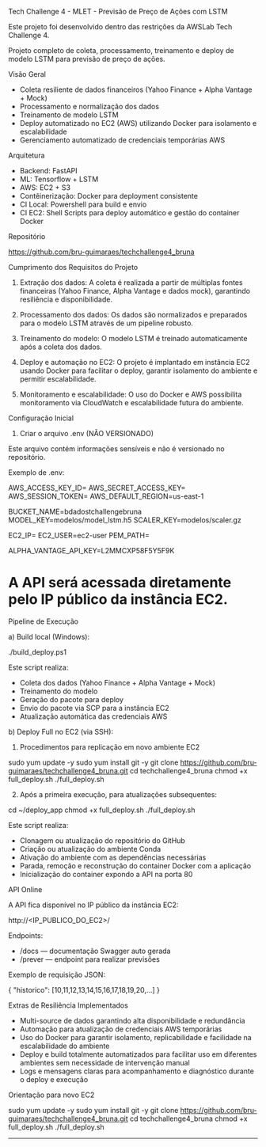 Tech Challenge 4 - MLET - Previsão de Preço de Ações com LSTM

Este projeto foi desenvolvido dentro das restrições da AWSLab Tech Challenge 4.

Projeto completo de coleta, processamento, treinamento e deploy de modelo LSTM para previsão de preço de ações.

Visão Geral

- Coleta resiliente de dados financeiros (Yahoo Finance + Alpha Vantage + Mock)
- Processamento e normalização dos dados
- Treinamento de modelo LSTM
- Deploy automatizado no EC2 (AWS) utilizando Docker para isolamento e escalabilidade
- Gerenciamento automatizado de credenciais temporárias AWS

Arquitetura

- Backend: FastAPI
- ML: Tensorflow + LSTM
- AWS: EC2 + S3
- Contêinerização: Docker para deployment consistente
- CI Local: Powershell para build e envio
- CI EC2: Shell Scripts para deploy automático e gestão do container Docker

Repositório

https://github.com/bru-guimaraes/techchallenge4_bruna

Cumprimento dos Requisitos do Projeto

1. Extração dos dados: A coleta é realizada a partir de múltiplas fontes financeiras (Yahoo Finance, Alpha Vantage e dados mock), garantindo resiliência e disponibilidade.

2. Processamento dos dados: Os dados são normalizados e preparados para o modelo LSTM através de um pipeline robusto.

3. Treinamento do modelo: O modelo LSTM é treinado automaticamente após a coleta dos dados.

4. Deploy e automação no EC2: O projeto é implantado em instância EC2 usando Docker para facilitar o deploy, garantir isolamento do ambiente e permitir escalabilidade.

5. Monitoramento e escalabilidade: O uso do Docker e AWS possibilita monitoramento via CloudWatch e escalabilidade futura do ambiente.

Configuração Inicial

1. Criar o arquivo .env (NÃO VERSIONADO)

Este arquivo contém informações sensíveis e não é versionado no repositório.

Exemplo de .env:

AWS_ACCESS_KEY_ID=
AWS_SECRET_ACCESS_KEY=
AWS_SESSION_TOKEN=
AWS_DEFAULT_REGION=us-east-1

BUCKET_NAME=bdadostchallengebruna
MODEL_KEY=modelos/model_lstm.h5
SCALER_KEY=modelos/scaler.gz

EC2_IP=
EC2_USER=ec2-user
PEM_PATH=

ALPHA_VANTAGE_API_KEY=L2MMCXP58F5Y5F9K

# A API será acessada diretamente pelo IP público da instância EC2.

Pipeline de Execução

a) Build local (Windows):

./build_deploy.ps1

Este script realiza:

- Coleta dos dados (Yahoo Finance + Alpha Vantage + Mock)
- Treinamento do modelo
- Geração do pacote para deploy
- Envio do pacote via SCP para a instância EC2
- Atualização automática das credenciais AWS

b) Deploy Full no EC2 (via SSH):

1. Procedimentos para replicação em novo ambiente EC2

sudo yum update -y
sudo yum install git -y
git clone https://github.com/bru-guimaraes/techchallenge4_bruna.git
cd techchallenge4_bruna
chmod +x full_deploy.sh
./full_deploy.sh

2. Após a primeira execução, para atualizações subsequentes:

cd ~/deploy_app
chmod +x full_deploy.sh
./full_deploy.sh

Este script realiza:

- Clonagem ou atualização do repositório do GitHub
- Criação ou atualização do ambiente Conda
- Ativação do ambiente com as dependências necessárias
- Parada, remoção e reconstrução do container Docker com a aplicação
- Inicialização do container expondo a API na porta 80

API Online

A API fica disponível no IP público da instância EC2:

http://<IP_PUBLICO_DO_EC2>/

Endpoints:

- /docs — documentação Swagger auto gerada
- /prever — endpoint para realizar previsões

Exemplo de requisição JSON:

{
  "historico": [10,11,12,13,14,15,16,17,18,19,20,...]
}

Extras de Resiliência Implementados

- Multi-source de dados garantindo alta disponibilidade e redundância
- Automação para atualização de credenciais AWS temporárias
- Uso do Docker para garantir isolamento, replicabilidade e facilidade na escalabilidade do ambiente
- Deploy e build totalmente automatizados para facilitar uso em diferentes ambientes sem necessidade de intervenção manual
- Logs e mensagens claras para acompanhamento e diagnóstico durante o deploy e execução

Orientação para novo EC2

sudo yum update -y
sudo yum install git -y
git clone https://github.com/bru-guimaraes/techchallenge4_bruna.git
cd techchallenge4_bruna
chmod +x full_deploy.sh
./full_deploy.sh

---
